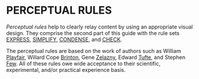 # PERCEPTUAL RULES

_Perceptual rules_ help to clearly relay content by using an appropriate visual design.
They comprise the second part of this guide with the rule sets [EXPRESS](04-express.md), [SIMPLIFY](05-simplify.md), [CONDENSE](06-condense.md), and [CHECK](07-check.md).

The perceptual rules are based on the work of authors such as William [Playfair](https://www.amazon.com/Playfairs-Commercial-Political-Statistical-Breviary/dp/0521855543), Willard Cope [Brinton](https://www.amazon.com/Graphic-Methods-Presenting-Willard-Brinton/dp/1290860955), Gene [Zelazny](https://www.amazon.com/Say-Charts-Executives-Visual-Communication/dp/007136997X), Edward [Tufte](https://www.amazon.com/Visual-Display-Quantitative-Information/dp/1930824130), and Stephen [Few](https://www.amazon.com/Show-Me-Numbers-Designing-Enlighten-dp-0970601972/dp/0970601972/). All of these rules owe wide acceptance to their scientific, experimental, and/or practical experience basis.
